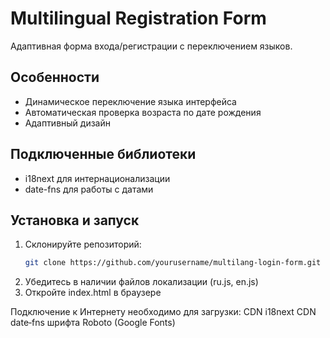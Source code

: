 # Multilingual Registration Form
Адаптивная форма входа/регистрации с переключением языков.
## Особенности
- Динамическое переключение языка интерфейса
- Автоматическая проверка возраста по дате рождения
- Адаптивный дизайн
## Подключенные библиотеки
- i18next для интернационализации
- date-fns для работы с датами
## Установка и запуск

1. Склонируйте репозиторий:
   ```bash
   git clone https://github.com/yourusername/multilang-login-form.git
    ```
2. Убедитесь в наличии файлов локализации (ru.js, en.js)
3. Откройте index.html в браузере

Подключение к Интернету необходимо для загрузки:
CDN i18next
CDN date‑fns
шрифта Roboto (Google Fonts)
